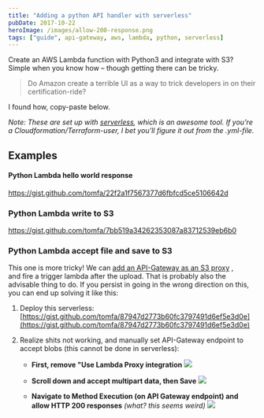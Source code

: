 ```yaml
---
title: "Adding a python API handler with serverless"
pubDate: 2017-10-22
heroImage: /images/allow-200-response.png
tags: ["guide", api-gateway, aws, lambda, python, serverless]
---
```


Create an AWS Lambda function with Python3 and integrate with S3?
Simple when you know how – though getting there can be tricky.

> Do Amazon create a terrible UI as a way to trick developers in on their certification-ride?

I found how, copy-paste below.

_Note: These are set up with [serverless](https://serverless.com/), which is an
awesome tool. If you're a Cloudformation/Terraform-user, I bet you'll figure it
out from the .yml-file._

## Examples

#### Python Lambda hello world response

https://gist.github.com/tomfa/22f2a1f7567377d6fbfcd5ce5106642d

### Python Lambda write to S3

https://gist.github.com/tomfa/7bb519a34262353087a83712539eb6b0

### Python Lambda accept file and save to S3

This one is more tricky! We can
[add an API-Gateway as an S3 proxy](http://docs.aws.amazon.com/apigateway/latest/developerguide/integrating-api-with-aws-services-s3.html)
, and fire a trigger lambda after the upload. That is probably also the advisable
thing to do. If you persist in going in the wrong direction on this, you can
end up solving it like this:

1.  Deploy this serverless: [https://gist.github.com/tomfa/87947d2773b60fc3797491d6ef5e3d0e](https://gist.github.com/tomfa/87947d2773b60fc3797491d6ef5e3d0e)

2.  Realize shits not working, and manually set API-Gateway endpoint to accept blobs (this cannot be done in serverless):

    - **First, remove "Use Lambda Proxy integration** ![](/images/remove-lambda-proxy.png)

    - **Scroll down and accept multipart data, then Save** ![](/images/accept-multipart.png)

    - **Navigate to Method Execution (on API Gateway endpoint) and allow HTTP 200 responses** _(what? this seems weird)_ ![](/images/allow-200-response.png)
